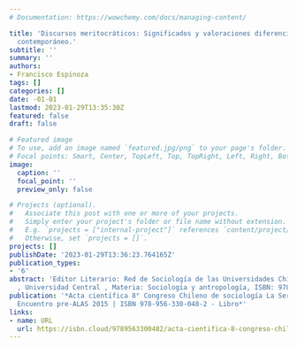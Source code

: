 ```yaml
---
# Documentation: https://wowchemy.com/docs/managing-content/

title: 'Discursos meritocráticos: Significados y valoraciones diferenciadas en Chile
  contemporáneo.'
subtitle: ''
summary: ''
authors:
- Francisco Espinoza
tags: []
categories: []
date: -01-01
lastmod: 2023-01-29T13:35:30Z
featured: false
draft: false

# Featured image
# To use, add an image named `featured.jpg/png` to your page's folder.
# Focal points: Smart, Center, TopLeft, Top, TopRight, Left, Right, BottomLeft, Bottom, BottomRight.
image:
  caption: ''
  focal_point: ''
  preview_only: false

# Projects (optional).
#   Associate this post with one or more of your projects.
#   Simply enter your project's folder or file name without extension.
#   E.g. `projects = ["internal-project"]` references `content/project/deep-learning/index.md`.
#   Otherwise, set `projects = []`.
projects: []
publishDate: '2023-01-29T13:36:23.764165Z'
publication_types:
- '6'
abstract: 'Editor Literario: Red de Sociología de las Universidades Chilenas SOCIORED
  , Universidad Central , Materia: Sociología y antropología, ISBN: 978-956-330-048-2'
publication: '*Acta científica 8° Congreso Chileno de sociología La Serena 2014 y
  Encuentro pre-ALAS 2015 | ISBN 978-956-330-048-2 - Libro*'
links:
- name: URL
  url: https://isbn.cloud/9789563300482/acta-cientifica-8-congreso-chileno-de-sociologia-la-serena-2014-y-encuentro-pre-alas-2015/
---
```

